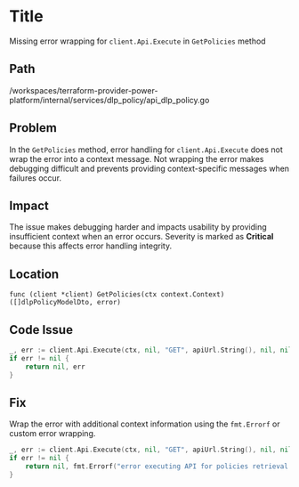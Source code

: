 # Title

Missing error wrapping for `client.Api.Execute` in `GetPolicies` method

## Path

/workspaces/terraform-provider-power-platform/internal/services/dlp_policy/api_dlp_policy.go

## Problem

In the `GetPolicies` method, error handling for `client.Api.Execute` does not wrap the error into a context message. Not wrapping the error makes debugging difficult and prevents providing context-specific messages when failures occur.

## Impact

The issue makes debugging harder and impacts usability by providing insufficient context when an error occurs. Severity is marked as **Critical** because this affects error handling integrity.

## Location

`func (client *client) GetPolicies(ctx context.Context) ([]dlpPolicyModelDto, error)`

## Code Issue

```go
_, err := client.Api.Execute(ctx, nil, "GET", apiUrl.String(), nil, nil, []int{http.StatusOK}, &policiesArray)
if err != nil {
    return nil, err
}
```

## Fix

Wrap the error with additional context information using the `fmt.Errorf` or custom error wrapping.

```go
_, err := client.Api.Execute(ctx, nil, "GET", apiUrl.String(), nil, nil, []int{http.StatusOK}, &policiesArray)
if err != nil {
    return nil, fmt.Errorf("error executing API for policies retrieval: %w", err)
}
```